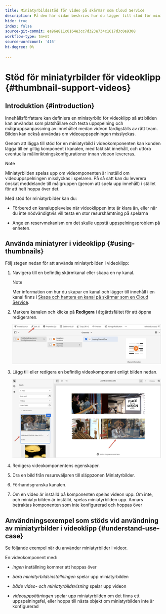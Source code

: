 ```yaml
---
title: Miniatyrbildsstöd för video på skärmar som Cloud Service
description: På den här sidan beskrivs hur du lägger till stöd för miniatyrbilder för videoklipp på skärmar som en Cloud Service.
hide: true
index: false
source-git-commit: ea96e811c0164e3cc7d323e734c1617d3c0e9308
workflow-type: tm+mt
source-wordcount: '416'
ht-degree: 0%

---
```



# Stöd för miniatyrbilder för videoklipp {#thumbnail-support-videos}

## Introduktion {#introduction}

Innehållsförfattare kan definiera en miniatyrbild för videoklipp så att bilden kan användas som platshållare och testa uppspelning och målgruppsanpassning av innehållet medan videon färdigställs av rätt team. Bilden kan också användas om videouppspelningen misslyckas.

Genom att lägga till stöd för en miniatyrbild i videokomponenten kan kunden lägga till en giltig komponent i kanalen, med faktiskt innehåll, och utföra eventuella målinriktningskonfigurationer innan videon levereras.

>[!NOTE]
>Miniatyrbilden spelas upp om videomponenten är inställd om videouppspelningen misslyckas i spelaren. På så sätt kan du leverera önskat meddelande till målgruppen (genom att spela upp innehåll) i stället för att helt hoppa över det.

Med stöd för miniatyrbilder kan du:

* Förbered en kanalupplevelse när videoklippen inte är klara än, eller när du inte nödvändigtvis vill testa en stor resurshämtning på spelarna

* Ange en reservmekanism om det skulle uppstå uppspelningsproblem på enheten.

## Använda miniatyrer i videoklipp {#using-thumbnails}

Följ stegen nedan för att använda miniatyrbilden i videoklipp:

1. Navigera till en befintlig skärmkanal eller skapa en ny kanal.

   >[!NOTE]
   >Mer information om hur du skapar en kanal och lägger till innehåll i en kanal finns i [Skapa och hantera en kanal på skärmar som en Cloud Service](https://experienceleague.adobe.com/docs/experience-manager-cloud-service/screens-as-cloud-service/create-content/creating-channels-screens-cloud.html?lang=en).

1. Markera kanalen och klicka på **Redigera** i åtgärdsfältet för att öppna redigeraren.

   ![](/help/screens-cloud/using-core-product-features/assets/thumbnail-1.png)

1. Lägg till eller redigera en befintlig videokomponent enligt bilden nedan.

   ![](/help/screens-cloud/using-core-product-features/assets/thumbnail-2.png)

1. Redigera videokomponentens egenskaper.

1. Dra en bild från resursväljaren till släppzonen Miniatyrbilder.

1. Förhandsgranska kanalen.

1. Om en video är inställd på komponenten spelas videon upp. Om inte, och miniatyrbilden är inställd, spelas miniatyrbilden upp. Annars betraktas komponenten som inte konfigurerad och hoppas över

## Användningsexempel som stöds vid användning av miniatyrbilder i videoklipp {#understand-use-case}

Se följande exempel när du använder miniatyrbilder i videor.

En videokomponent med:

* *ingen* inställning kommer att hoppas över

* *bara miniatyrbildsinställningen* spelar upp miniatyrbilden

* *både video- och miniatyrbildsvisning* spelar upp videon

* *videouppsättningen* spelar upp miniatyrbilden om det finns ett uppspelningsfel, eller hoppa till nästa objekt om miniatyrbilden inte är konfigurerad
